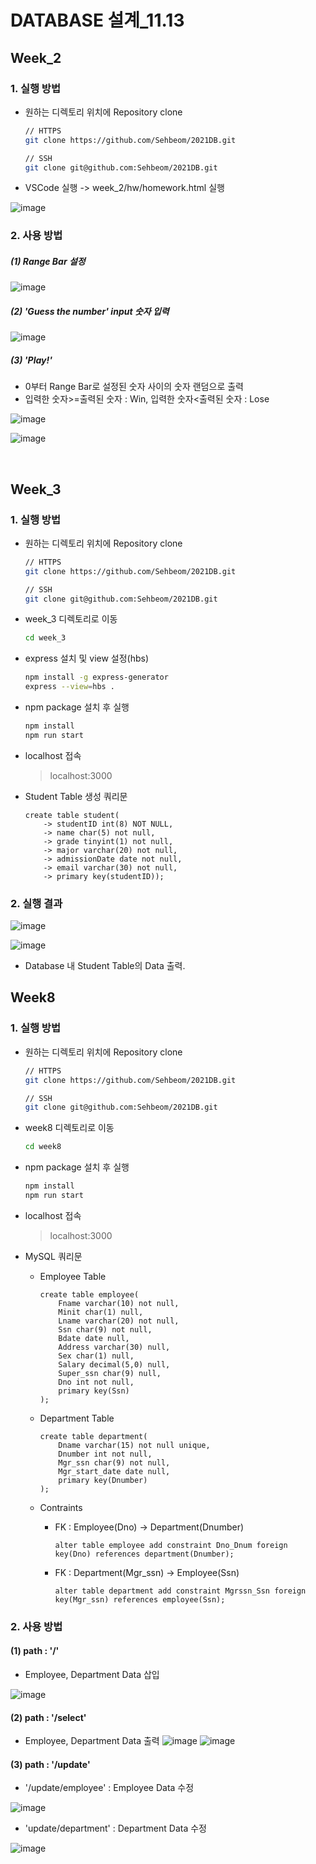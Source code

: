 # DATABASE 설계_11.13

## Week_2

### 1. 실행 방법

- 원하는 디렉토리 위치에 Repository clone

  ```bash
  // HTTPS
  git clone https://github.com/Sehbeom/2021DB.git
  
  // SSH
  git clone git@github.com:Sehbeom/2021DB.git
  ```

- VSCode 실행 -> week_2/hw/homework.html 실행

![image](https://user-images.githubusercontent.com/51029359/141638401-144a81dd-1235-4919-8460-ee2a1017bb1f.png)




### 2. 사용 방법

##### (1) Range Bar 설정

![image](https://user-images.githubusercontent.com/51029359/141638744-dcff9a0f-d3a4-4c85-95ac-cf21feae458b.png)


##### (2) 'Guess the number' input 숫자 입력

![image](https://user-images.githubusercontent.com/51029359/141638913-52e7e34b-7f13-4693-9ea2-2ed3c112a468.png)


##### (3) 'Play!'

- 0부터 Range Bar로 설정된 숫자 사이의 숫자 랜덤으로 출력
- 입력한 숫자>=출력된 숫자 : Win, 입력한 숫자<출력된 숫자 : Lose

![image](https://user-images.githubusercontent.com/51029359/141639068-932ea210-064e-451f-b847-1e4a10075ef8.png)


![image](https://user-images.githubusercontent.com/51029359/141639185-2280754f-f169-4423-af52-fdc5db817fda.png)


​	
## Week_3

### 1. 실행 방법

- 원하는 디렉토리 위치에 Repository clone

  ```bash
  // HTTPS
  git clone https://github.com/Sehbeom/2021DB.git
  
  // SSH
  git clone git@github.com:Sehbeom/2021DB.git
  ```

- week_3 디렉토리로 이동

  ```bash
  cd week_3
  ```

- express 설치 및 view 설정(hbs)

  ```bash
  npm install -g express-generator
  express --view=hbs .
  ```

- npm package 설치 후 실행

  ```bash
  npm install
  npm run start
  ```

- localhost 접속

  <blockquote>localhost:3000</blockquote>

- Student Table 생성 쿼리문

  ```mysql
  create table student(
      -> studentID int(8) NOT NULL,
      -> name char(5) not null,
      -> grade tinyint(1) not null,
      -> major varchar(20) not null,
      -> admissionDate date not null,
      -> email varchar(30) not null,
      -> primary key(studentID));
  ```

  


### 2. 실행 결과

![image](https://user-images.githubusercontent.com/51029359/141642221-99d545a2-b9ba-4f73-8b2a-f531c2b5c19f.png)

![image](https://user-images.githubusercontent.com/51029359/141642225-353baf2f-152b-4124-b9d0-f9c03da3702e.png)


- Database 내 Student Table의 Data 출력.


## Week8

### 1. 실행 방법

- 원하는 디렉토리 위치에 Repository clone

  ```bash
  // HTTPS
  git clone https://github.com/Sehbeom/2021DB.git
  
  // SSH
  git clone git@github.com:Sehbeom/2021DB.git
  ```

- week8 디렉토리로 이동

  ```bash
  cd week8
  ```

- npm package 설치 후 실행

  ```bash
  npm install
  npm run start
  ```

- localhost 접속

  <blockquote>localhost:3000</blockquote>

- MySQL 쿼리문

  - Employee Table

    ```mysql
    create table employee(
    	Fname varchar(10) not null,
        Minit char(1) null,
        Lname varchar(20) not null,
        Ssn char(9) not null,
        Bdate date null,
        Address varchar(30) null,
        Sex char(1) null,
        Salary decimal(5,0) null,
        Super_ssn char(9) null,
        Dno int not null,
        primary key(Ssn)
    );
    ```

  - Department Table

    ```mysql
    create table department(
    	Dname varchar(15) not null unique,
        Dnumber int not null,
        Mgr_ssn char(9) not null,
        Mgr_start_date date null,
        primary key(Dnumber)
    );
    ```

  - Contraints

    - FK : Employee(Dno) -> Department(Dnumber)

      ```mysql
      alter table employee add constraint Dno_Dnum foreign key(Dno) references department(Dnumber);
      ```

    - FK : Department(Mgr_ssn) -> Employee(Ssn)

      ```mysql
      alter table department add constraint Mgrssn_Ssn foreign key(Mgr_ssn) references employee(Ssn);
      ```



### 2. 사용 방법

#### (1) path : '/'

- Employee, Department Data 삽입

![image](https://user-images.githubusercontent.com/51029359/141642836-717408f3-bfa2-4ffe-a99a-71b7824e5602.png)


#### (2) path : '/select'

- Employee, Department Data 출력
![image](https://user-images.githubusercontent.com/51029359/141642850-67e9444e-1e68-4bef-8dfb-bb5c26bb8343.png)
![image](https://user-images.githubusercontent.com/51029359/141642855-d0225c4b-dec3-4627-8d10-69e386adc646.png)


#### (3) path : '/update'

- '/update/employee' : Employee Data 수정

![image](https://user-images.githubusercontent.com/51029359/141642875-e64c54db-4548-432b-a8ee-ba26fc7750e2.png)


- 'update/department' : Department Data 수정

![image](https://user-images.githubusercontent.com/51029359/141642883-a5559c30-25d0-4786-b844-05fa7959d2b5.png)

